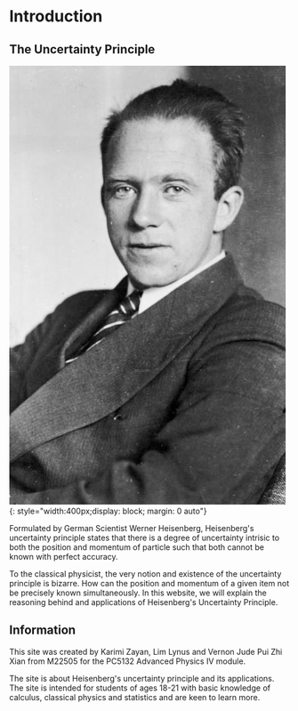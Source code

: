 # Introduction

## The Uncertainty Principle

![image](img/heisenberg.jpg){: style="width:400px;display: block; margin: 0 auto"}

Formulated by German Scientist Werner Heisenberg, Heisenberg's uncertainty principle states that there is a degree of uncertainty intrisic to both the position and momentum of particle such that both cannot be known with perfect accuracy.

To the classical physicist, the very notion and existence of the uncertainty principle is bizarre. How can the position and momentum of a given item not be precisely known simultaneously. In this website, we will explain the reasoning behind and applications of Heisenberg's Uncertainty Principle.

## Information
This site was created by Karimi Zayan, Lim Lynus and Vernon Jude Pui Zhi Xian from M22505 for the PC5132 Advanced Physics IV module.

The site is about Heisenberg's uncertainty principle and its applications. The site is intended for students of ages 18-21 with basic knowledge of calculus, classical physics and statistics and are keen to learn more.
